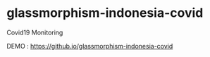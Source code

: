 # glassmorphism-indonesia-covid
Covid19 Monitoring

DEMO : https://github.io/glassmorphism-indonesia-covid
